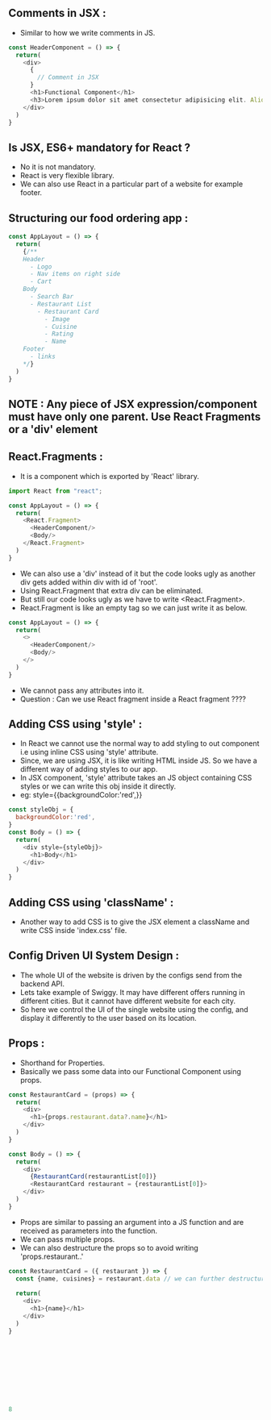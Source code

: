 ## Comments in JSX :

- Similar to how we write comments in JS.

```js
const HeaderComponent = () => {
  return(
    <div>
      {
        // Comment in JSX
      } 
      <h1>Functional Component</h1>
      <h3>Lorem ipsum dolor sit amet consectetur adipisicing elit. Aliquam, officiis!</h3>
    </div>
  )
}
```

## Is JSX, ES6+ mandatory for React ?

- No it is not mandatory.
- React is very flexible library.
- We can also use React in a particular part of a website for example footer.

## Structuring our food ordering app :

```js
const AppLayout = () => {
  return(
    {/**
    Header
      - Logo
      - Nav items on right side
      - Cart
    Body
      - Search Bar
      - Restaurant List
        - Restaurant Card
          - Image
          - Cuisine
          - Rating
          - Name
    Footer   
      - links
    */}
  )
}
```

## NOTE : Any piece of JSX expression/component must have only one parent. Use React Fragments or a 'div' element

## React.Fragments :
  
- It is a component which is exported by 'React' library.
```js
import React from "react";

const AppLayout = () => {
  return(
    <React.Fragment>
      <HeaderComponent/>
      <Body/>
    </React.Fragment>
  )
}
```
- We can also use a 'div' instead of it but the code looks ugly as another div gets added within div with id of 'root'.
- Using React.Fragment that extra div can be eliminated.
- But still our code looks ugly as we have to write <React.Fragment>.
- React.Fragment is like an empty tag so we can just write it as below.
```js
const AppLayout = () => {
  return(
    <>
      <HeaderComponent/>
      <Body/>
    </>
  )
}
```
- We cannot pass any attributes into it.
- Question : Can we use React fragment inside a React fragment ????

## Adding CSS using 'style' :

- In React we cannot use the normal way to add styling to out component i.e using inline CSS using 'style' attribute.
- Since, we are using JSX, it is like writing HTML inside JS. So we have a different way of adding styles to our app.
- In JSX component, 'style' attribute takes an JS object containing CSS styles or we can write this obj inside it directly. 
- eg: style={{backgroundColor:'red',}}
```js
const styleObj = {
  backgroundColor:'red',
}
const Body = () => {
  return(
    <div style={styleObj}>
      <h1>Body</h1>
    </div>
  )
}
```

## Adding CSS using 'className' :

- Another way to add CSS is to give the JSX element a className and write CSS inside 'index.css' file.

## Config Driven UI System Design :

- The whole UI of the website is driven by the configs send from the backend API.
- Lets take example of Swiggy. It may have different offers running in different cities. But it cannot have different website for each city.
- So here we control the UI of the single website using the config, and display it differently to the user based on its location.

## Props :

- Shorthand for  Properties.
- Basically we pass some data into our Functional Component using props.
  
```js
const RestaurantCard = (props) => {
  return(
    <div>
      <h1>{props.restaurant.data?.name}</h1>
    </div>
  )
}

const Body = () => {
  return(
    <div>
      {RestaurantCard(restaurantList[0])}
      <RestaurantCard restaurant = {restaurantList[0]}>
    </div>
  )
}
```
- Props are similar to passing an argument into a JS function and are received as parameters into the function.
- We can pass multiple props.
- We can also destructure the props so to avoid writing 'props.restaurant..'
  
```js
const RestaurantCard = ({ restaurant }) => {
  const {name, cuisines} = restaurant.data // we can further destructure the 'restaurant' obj
  
  return(
    <div>
      <h1>{name}</h1>
    </div>
  )
}










8
